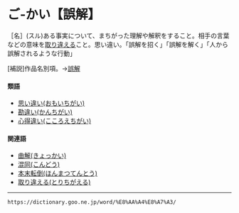# ご‐かい【誤解】

［名］(スル)ある事実について、まちがった理解や解釈をすること。相手の言葉などの意味を[取り違える](とりちがえる（取り違える）)こと。思い違い。「誤解を招く」「誤解を解く」「人から誤解されるような行動」

\[補説\]作品名別項。→[誤解](%E3%81%94%E3%81%8B%E3%81%84%EF%BC%88%E8%AA%A4%E8%A7%A3%EF%BC%89.md#jn-277266)

#### 類語

-   [思い違い(おもいちがい)](https://dictionary.goo.ne.jp/word/%E6%80%9D%E3%81%84%E9%81%95%E3%81%84/#jn-33273)
-   [勘違い(かんちがい)](かんちがい（勘違い）)
-   [心得違い(こころえちがい)](https://dictionary.goo.ne.jp/word/%E5%BF%83%E5%BE%97%E9%81%95%E3%81%84/#jn-78106)

#### 関連語

-   [曲解(きょっかい)](https://dictionary.goo.ne.jp/word/%E6%9B%B2%E8%A7%A3/#jn-57857)
-   [混同(こんどう)](https://dictionary.goo.ne.jp/word/%E6%B7%B7%E5%90%8C/#jn-83840)
-   [本末転倒(ほんまつてんとう)](https://dictionary.goo.ne.jp/word/%E6%9C%AC%E6%9C%AB%E8%BB%A2%E5%80%92/#jn-206449)
-   [取り違える(とりちがえる)](https://dictionary.goo.ne.jp/word/%E5%8F%96%E9%81%95%E3%81%88%E3%82%8B/#jn-161221)

---
`https://dictionary.goo.ne.jp/word/%E8%AA%A4%E8%A7%A3/`